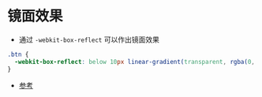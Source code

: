 # 镜面效果

<div>
    <MinuteSurfaceView />
</div>

- 通过 `-webkit-box-reflect` 可以作出镜面效果

```css
.btn {
  -webkit-box-reflect: below 10px linear-gradient(transparent, rgba(0, 0, 0, 0.4));
}
```

- [参考](https://github.com/jhinzhou/MindEcho-UI/blob/master/src/CssStyle/MinuteSurfaceView.vue)
